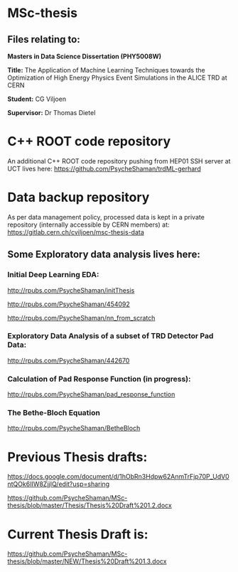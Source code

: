 # MSc-thesis

## Files relating to:

**Masters in Data Science Dissertation (PHY5008W)**

**Title:** The Application of Machine Learning Techniques towards the Optimization of High Energy Physics Event Simulations in the ALICE TRD at CERN

**Student:** CG Viljoen

**Supervisor:** Dr Thomas Dietel

# C++ ROOT code repository

An additional C++ ROOT code repository pushing from HEP01 SSH server at UCT lives here: https://github.com/PsycheShaman/trdML-gerhard

# Data backup repository

As per data management policy, processed data is kept in a private repository (internally accessible by CERN members) at: https://gitlab.cern.ch/cviljoen/msc-thesis-data

## Some Exploratory data analysis lives here:

### Initial Deep Learning EDA:

http://rpubs.com/PsycheShaman/initThesis

http://rpubs.com/PsycheShaman/454092

http://rpubs.com/PsycheShaman/nn_from_scratch

### Exploratory Data Analysis of a subset of TRD Detector Pad Data:

http://rpubs.com/PsycheShaman/442670

### Calculation of Pad Response Function (in progress):

http://rpubs.com/PsycheShaman/pad_response_function

### The Bethe-Bloch Equation

http://rpubs.com/PsycheShaman/BetheBloch

# Previous Thesis drafts:
https://docs.google.com/document/d/1hObRn3Hdpw62AnmTrFjp70P_UdV0ntQOk6IIW8ZjjIQ/edit?usp=sharing

https://github.com/PsycheShaman/MSc-thesis/blob/master/Thesis/Thesis%20Draft%201.2.docx

# Current Thesis Draft is:

https://github.com/PsycheShaman/MSc-thesis/blob/master/NEW/Thesis%20Draft%201.3.docx
